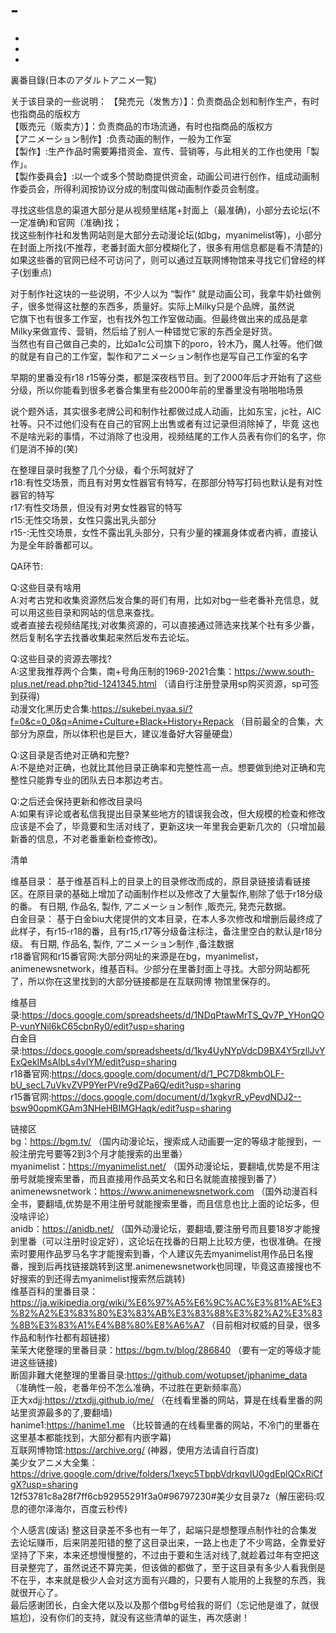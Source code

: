 # -
+
+
+
裏番目錄(日本のアダルトアニメ一覧)






关于该目录的一些说明：
【発売元（发售方）】：负责商品企划和制作生产，有时也指商品的版权方  
【販売元（贩卖方）】：负责商品的市场流通，有时也指商品的版权方  
【アニメーション制作】:负责动画的制作，一般为工作室  
【製作】:生产作品时需要筹措资金、宣传、营销等，与此相关的工作也使用「製作」。  
【製作委員会】:以一个或多个赞助商提供资金，动画公司进行创作，组成动画制作委员会，所得利润按协议分成的制度叫做动画制作委员会制度。  

寻找这些信息的渠道大部分是从视频里结尾+封面上（最准确)，小部分去论坛(不一定准确)和官网（准确)找；  
找这些制作社和发售网站则是大部分去动漫论坛(如bg，myanimelist等)，小部分在封面上所找(不推荐，老番封面大部分模糊化了，很多有用信息都是看不清楚的)  
如果这些番的官网已经不可访问了，则可以通过互联网博物馆来寻找它们曾经的样子(划重点)  

对于制作社这块的一些说明，不少人以为 “製作" 就是动画公司，我拿牛奶社做例子，很多觉得这社整的东西多，质量好。实际上Milky只是个品牌，虽然说  
它旗下也有很多工作室，也有找外包工作室做动画。但最终做出来的成品是拿Milky来做宣传、营销，然后给了别人一种错觉它家的东西全是好货。  
当然也有自己做自己卖的，比如a1c公司旗下的poro，铃木乃，魔人社等。他们做的就是有自己的工作室，製作和アニメーション制作也是写自己工作室的名字  

早期的里番没有r18 r15等分类，都是深夜档节目。到了2000年后才开始有了这些分级，所以你能看到很多老番合集里有些2000年前的里番里没有啪啪啪场景  

说个题外话，其实很多老牌公司和制作社都做过成人动画，比如东宝，jc社，AIC社等。只不过他们没有在自己的官网上出售或者有过记录但消除掉了，毕竟
这也不是啥光彩的事情，不过消除了也没用，视频结尾的工作人员表有你们的名字，你们是消不掉的(笑)  

在整理目录时我整了几个分级，看个乐呵就好了  
r18:有性交场景，而且有对男女性器官有特写，在那部分特写打码也默认是有对性器官的特写  
r17:有性交场景，但没有对男女性器官的特写  
r15:无性交场景，女性只露出乳头部分  
r15-:无性交场景，女性不露出乳头部分，只有少量的裸漏身体或者内裤，直接认为是全年龄番都可以。  

QA环节:  

Q:这些目录有啥用  
A:对考古党和收集资源然后发合集的哥们有用，比如对bg一些老番补充信息，就可以用这些目录和网站的信息来查找。    
或者直接去视频结尾找;对收集资源的，可以直接通过筛选来找某个社有多少番，然后复制名字去找番收集起来然后发布去论坛。  

Q:这些目录的资源去哪找?  
A:这里我推荐两个合集，南+号角压制的1969-2021合集：https://www.south-plus.net/read.php?tid-1241345.html （请自行注册登录用sp购买资源，sp可签到获得)  
                                     动漫文化黑历史合集:https://sukebei.nyaa.si/?f=0&c=0_0&q=Anime+Culture+Black+History+Repack （目前最全的合集，大部分为原盘，所以体积也是巨大，建议准备好大容量硬盘）  

Q:这目录是否绝对正确和完整?  
A:不是绝对正确，也就比其他目录正确率和完整性高一点。想要做到绝对正确和完整性只能靠专业的团队去日本那边考古。  

Q:之后还会保持更新和修改目录吗  
A:如果有评论或者私信我提出目录某些地方的错误我会改，但大规模的检查和修改应该是不会了，毕竟要和生活对线了，更新这块一年里我会更新几次的（只增加最新番的信息，不对老番重新检查修改)。  
                                   

清单  

维基目录： 基于维基百科上的目录上的目录修改而成的，原目录链接请看链接区。在原目录的基础上增加了动画制作栏以及修改了大量製作,剔除了低于r18分级的番。 有日期, 作品名, 製作, アニメーション制作 ,販売元, 発売元数据。  
白金目录： 基于白金biu大佬提供的文本目录，在本人多次修改和增删后最终成了此样子，有r15-r18的番，且有r15,r17等分级备注标注，备注里空白的默认是r18分级。 有日期, 作品名, 製作, アニメーション制作 ,备注数据  
r18番官网和r15番官网:大部分网址的来源是在bg，myanimelist，animenewsnetwork，维基百科。少部分在里番封面上寻找。大部分网站都死了，所以你在这里找到的大部分链接都是在互联网博  物馆里保存的。   


维基目录:https://docs.google.com/spreadsheets/d/1NDqPtawMrTS_Qv7P_YHonQOP-vunYNil6kC65cbnRy0/edit?usp=sharing  
白金目录:https://docs.google.com/spreadsheets/d/1ky4UyNYpVdcD9BX4Y5rzllJvYExQekIMsAIbLs4vIYM/edit?usp=sharing  
r18番官网:https://docs.google.com/document/d/1_PC7D8kmbOLF-bU_secL7uVkvZVP9YerPVre9dZPa6Q/edit?usp=sharing  
r15番官网:https://docs.google.com/document/d/1xgkyrR_yPevdNDJ2--bsw90opmKGAm3NHeHBIMGHaqk/edit?usp=sharing  


 
链接区  
bg：https://bgm.tv/ （国内动漫论坛，搜索成人动画要一定的等级才能搜到，一般注册完号要等2到3个月才能搜索的出里番）  
myanimelist：https://myanimelist.net/ （国外动漫论坛，要翻墙,优势是不用注册号就能搜索里番，而且直接用作品英文名和日名就能直接搜到番了）  
animenewsnetwork：https://www.animenewsnetwork.com （国外动漫百科全书，要翻墙,优势是不用注册号就能搜索里番，而且信息也比上面的论坛多，但没啥评论）  
anidb：https://anidb.net/ （国外动漫论坛，要翻墙,要注册号而且要18岁才能搜到里番（可以注册时设定好），这论坛在找番的日期上比较方便，也很准确。在搜索时要用作品罗马名字才能搜索到番，个人建议先去myanimelist用作品日名搜番，搜到后再找链接跳转到这里.animenewsnetwork也同理，毕竟这直接搜也不好搜索的到还得去myanimelist搜索然后跳转)    
维基百科的里番目录： https://ja.wikipedia.org/wiki/%E6%97%A5%E6%9C%AC%E3%81%AE%E3%82%A2%E3%83%80%E3%83%AB%E3%83%88%E3%82%A2%E3%83%8B%E3%83%A1%E4%B8%80%E8%A6%A7 （目前相对权威的目录，很多作品和制作社都有超链接)  
茉茉大佬整理的里番目录：https://bgm.tv/blog/286840 （要有一定的等级才能进这些链接)  
断固非難大佬整理的里番目录:https://github.com/wotupset/jphanime_data （准确性一般，老番年份不怎么准确，不过胜在更新频率高）  
正大xdjj:https://ztxdjj.github.io/me/ （在线看里番的网站，算是在线看里番的网站里资源最多的了,要翻墙)  
hanime1:https://hanime1.me （比较普通的在线看里番的网站，不冷门的里番在这里基本都能找到，大部分都有内嵌字幕)  
互联网博物馆:https://archive.org/ (神器，使用方法请自行百度)    
美少女アニメ大全集：https://drive.google.com/drive/folders/1xeyc5TbpbVdrkqvIU0gdEplQCxRiCfgX?usp=sharing  
                                 12f53781c8a28f7ff6cb92955291f3a0#96797230#美少女目录7z（解压密码:叹息的德尔泽海尔，百度云秒传)  

个人感言(废话)
整这目录差不多也有一年了，起端只是想整理点制作社的合集发去论坛赚币，后来阴差阳错的整了这目录出来，一路上也走了不少弯路，全靠爱好坚持了下来，本来还想慢慢整的，不过由于要和生活对线了,就趁着过年有空把这目录整完了，虽然说还不算完美，但该做的都做了，至于这目录有多少人看我倒是不在乎，本来就是极少人会对这方面有兴趣的，只要有人能用的上我整的东西，我就很开心了。  
最后感谢团长，白金大佬以及以及那个借bg号给我的哥们（忘记他是谁了，就很尴尬)，没有你们的支持，就没有这些清单的诞生，再次感谢！  
